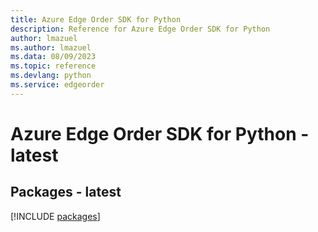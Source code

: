 ```yaml
---
title: Azure Edge Order SDK for Python
description: Reference for Azure Edge Order SDK for Python
author: lmazuel
ms.author: lmazuel
ms.data: 08/09/2023
ms.topic: reference
ms.devlang: python
ms.service: edgeorder
---
```

# Azure Edge Order SDK for Python - latest
## Packages - latest
[!INCLUDE [packages](edge-order-index.md)]